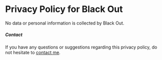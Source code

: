 # Privacy Policy for Black Out

No data or personal information is collected by Black Out.

##### Contact

If you have any questions or suggestions regarding this privacy policy, do not hesitate to [contact me](https://sindresorhus.com/contact).
